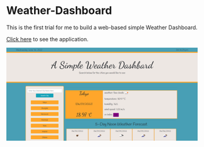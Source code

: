 # Weather-Dashboard

This is the first trial for me to build a web-based simple Weather Dashboard.

[Click here](https://tonybs03.github.io/Weather-Dashboard/) to see the application. 




![This is an image](SS.png)

